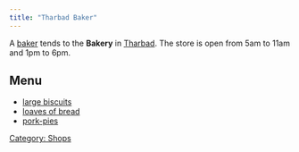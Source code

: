 ```yaml
---
title: "Tharbad Baker"
---
```


A [baker](baker "wikilink") tends to the **Bakery** in
[Tharbad](Tharbad "wikilink"). The store is open from 5am to 11am and
1pm to 6pm.

## Menu

- [large biscuits](large_biscuit "wikilink")
- [loaves of bread](loaf_of_bread "wikilink")
- [pork-pies](pork-pie "wikilink")

[Category: Shops](Category:_Shops "wikilink")